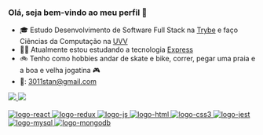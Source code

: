 ### Olá, seja bem-vindo ao meu perfil 👋

- 🎓 Estudo Desenvolvimento de Software Full Stack na <a href="https://www.betrybe.com/">Trybe</a> e faço Ciências da Computação na <a href="https://uvv.br/">UVV</a>
- 👩‍💻 Atualmente estou estudando a tecnologia <a href="https://expressjs.com/pt-br/">Express</a>
- 🚲 Tenho como hobbies andar de skate e bike, correr, pegar uma praia e a boa e velha jogatina 🎮
- 📧: 3011stan@gmail.com
 <div>
  <a href="https://github.com/3011stan">
  <img height="180em" src="https://github-readme-stats.vercel.app/api?username=3011stan&show_icons=true&theme=dark&include_all_commits=true&count_private=true"/>
  <img height="180em" src="https://github-readme-stats.vercel.app/api/top-langs/?username=3011stan&layout=compact&langs_count=7&theme=dark"/>
</div>

<div style="display: inline_block"><br>
  <img alt="logo-react" src="https://img.shields.io/badge/React-20232A?style=for-the-badge&logo=react&logoColor=61DAFB"/>
  <img alt="logo-redux" src="https://img.shields.io/badge/Redux-593D88?style=for-the-badge&logo=redux&logoColor=white"/>
  <img alt="logo-js" src="https://img.shields.io/badge/JavaScript-323330?style=for-the-badge&logo=javascript&logoColor=F7DF1E"/>
  <img alt="logo-html" src="https://img.shields.io/badge/HTML-239120?style=for-the-badge&logo=html5&logoColor=white"/>
  <img alt="logo-css3" src="https://img.shields.io/badge/CSS3-1572B6?style=for-the-badge&logo=css3&logoColor=white"/>
  <img alt="logo-jest" src="https://img.shields.io/badge/Jest-C21325?style=for-the-badge&logo=jest&logoColor=white">
  <img alt="logo-mysql" src="https://img.shields.io/badge/MySQL-00000F?style=for-the-badge&logo=mysql&logoColor=white">
  <img alt="logo-mongodb" src="https://img.shields.io/badge/MongoDB-4EA94B?style=for-the-badge&logo=mongodb&logoColor=white">
</div>
 <!-- ![Snake animation](https://github.com/3011stan/3011stan/blob/output/github-contribution-grid-snake.svg)
